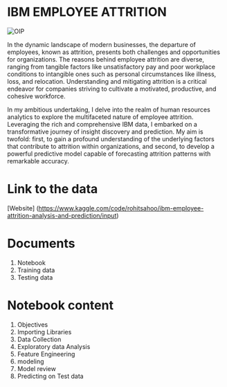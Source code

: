 # IBM EMPLOYEE ATTRITION
![OIP](https://github.com/Tshifhumulo10/IBM-Employee-Attrition/assets/115041717/a9793e35-5b5e-4c37-b7bb-31a056edbcfc)



In the dynamic landscape of modern businesses, the departure of employees, known as attrition, presents both challenges and opportunities for organizations. The reasons behind employee attrition are diverse, ranging from tangible factors like unsatisfactory pay and poor workplace conditions to intangible ones such as personal circumstances like illness, loss, and relocation. Understanding and mitigating attrition is a critical endeavor for companies striving to cultivate a motivated, productive, and cohesive workforce.

In my ambitious undertaking, I delve into the realm of human resources analytics to explore the multifaceted nature of employee attrition. Leveraging the rich and comprehensive IBM data, I embarked on a transformative journey of insight discovery and prediction. My aim is twofold: first, to gain a profound understanding of the underlying factors that contribute to attrition within organizations, and second, to develop a powerful predictive model capable of forecasting attrition patterns with remarkable accuracy.

# Link to the data

[Website] (https://www.kaggle.com/code/rohitsahoo/ibm-employee-attrition-analysis-and-prediction/input)

# Documents 

1. Notebook
2. Training data
3. Testing data

<a id="cont"></a>
# Notebook content

1. Objectives
2. Importing Libraries
3. Data Collection
4. Exploratory data Analysis
5. Feature Engineering
6. modeling
7. Model review
8. Predicting on Test data



